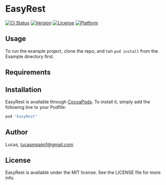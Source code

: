 # EasyRest

[![CI Status](http://img.shields.io/travis/Lucas/EasyRest.svg?style=flat)](https://travis-ci.org/Lucas/EasyRest)
[![Version](https://img.shields.io/cocoapods/v/EasyRest.svg?style=flat)](http://cocoapods.org/pods/EasyRest)
[![License](https://img.shields.io/cocoapods/l/EasyRest.svg?style=flat)](http://cocoapods.org/pods/EasyRest)
[![Platform](https://img.shields.io/cocoapods/p/EasyRest.svg?style=flat)](http://cocoapods.org/pods/EasyRest)

## Usage

To run the example project, clone the repo, and run `pod install` from the Example directory first.

## Requirements

## Installation

EasyRest is available through [CocoaPods](http://cocoapods.org). To install
it, simply add the following line to your Podfile:

```ruby
pod "EasyRest"
```

## Author

Lucas, lucasmpaim1@gmail.com

## License

EasyRest is available under the MIT license. See the LICENSE file for more info.
